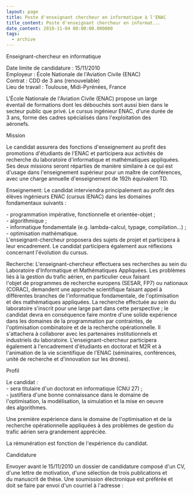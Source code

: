 ```yaml
---
layout: page
title: Poste d'enseignant chercheur en informatique à l'ENAC
title_content: Poste d'enseignant chercheur en informat...
date_content: 2010-11-04 00:00:00.000000
tags:
  - archive
---
```

Enseignant-chercheur en informatique  
  
Date limite de candidature : 15/11/2010  
Employeur : École Nationale de l'Aviation Civile (ENAC)  
Contrat : CDD de 3 ans (renouvelable)  
Lieu de travail : Toulouse, Midi-Pyrénées, France  
  
  
L'École Nationale de l'Aviation Civile (ENAC) propose un large  
éventail de formations dont les débouchés sont aussi bien dans le  
secteur public que privé. Le cursus ingénieur ENAC, d'une durée de  
3 ans, forme des cadres spécialisés dans l'exploitation des  
aéronefs.  
  
  
Mission  
  
Le candidat assurera des fonctions d'enseignement au profit des  
promotions d'étudiants de l'ENAC et participera aux activités de  
recherche du laboratoire d'informatique et mathématiques appliquées.  
Ses deux missions seront réparties de manière similaire à ce qui est  
d'usage dans l'enseignement supérieur pour un maître de conférences,  
avec une charge annuelle d'enseignement de 192h équivalent TD.  
  
Enseignement: Le candidat interviendra principalement au profit des  
élèves ingénieurs ENAC (cursus IENAC) dans les domaines  
fondamentaux suivants :  
  
\- programmation impérative, fonctionnelle et orientée-objet ;  
\- algorithmique ;  
\- informatique fondamentale (e.g. lambda-calcul, typage, compilation...) ;  
\- optimisation mathématique.  
L'enseignant-chercheur proposera des sujets de projet et participera à  
leur encadrement. Le candidat participera également aux réflexions  
concernant l'évolution du cursus.  
  
Recherche: L'enseignant-chercheur effectuera ses recherches au sein du  
Laboratoire d'Informatique et Mathématiques Appliquées. Les problèmes  
liés à la gestion du trafic aérien, en particulier ceux faisant  
l'objet de programmes de recherche europens (SESAR, FP7) ou nationaux  
(CORAC), demandent une approche scientifique faisant appel à  
différentes branches de l'informatique fondamentale, de l'optimisation  
et des mathématiques appliquées. La recherche effectuée au sein du  
laboratoire s'inscrit pour une large part dans cette perspective ; le  
candidat devra en conséquence faire montre d'une solide expérience  
dans les domaines de la programmation par contraintes, de  
l'optimisation combinatoire et de la recherche opérationnelle. Il  
s'attachera à collaborer avec les partenaires institutionnels et  
industriels du laboratoire. L'enseignant-chercheur participera  
également à l'encadrement d'étudiants en doctorat et M2R et à  
l'animation de la vie scientifique de l'ENAC (séminaires, conférences,  
unité de recherche et d'innovation sur les drones).  
  
  
Profil  
  
Le candidat :  
\- sera titulaire d'un doctorat en informatique (CNU 27) ;  
\- justifiera d'une bonne connaissance dans le domaine de  
l'optimisation, la modélisation, la simulation et la mise en oeuvre  
des algorithmes.  
  
Une première expérience dans le domaine de l'optimisation et de la  
recherche opérationnelle appliquées à des problèmes de gestion du  
trafic aérien sera grandement appréciée.  
  
La rémunération est fonction de l'expérience du candidat.  
  
  
Candidature  
  
Envoyer avant le 15/11/2010 un dossier de candidature composé d'un CV,  
d'une lettre de motivation, d'une sélection de trois publications et  
du manuscrit de thèse. Une soumission électronique est préférée et  
doit se faire par envoi d'un courriel à l'adresse :  

